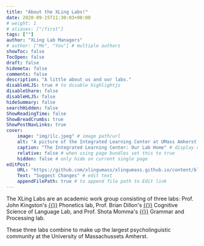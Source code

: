 ```yaml
---
title: "About the XLing Labs!"
date: 2020-09-15T11:30:03+00:00
# weight: 1
# aliases: ["/first"]
tags: [""]
author: "XLing Lab Managers"
# author: ["Me", "You"] # multiple authors
showToc: false
TocOpen: false
draft: false
hidemeta: false
comments: false
description: "A little about us and our labs."
disableHLJS: true # to disable highlightjs
disableShare: false
disableHLJS: false
hideSummary: false
searchHidden: false
ShowReadingTime: false
ShowBreadCrumbs: true
ShowPostNavLinks: true
cover:
    image: "img/ilc.jpeg" # image path/url
    alt: "A picture of the Integrated Learning Center at UMass Amherst during a particularly pink dusk" # alt text
    caption: "The Integrated Learning Center: Our Lab Home" # display caption under cover
    relative: false # when using page bundles set this to true
    hidden: false # only hide on current single page
editPost:
    URL: "https://github.com/xlingumass/xlingumass.github.io/content/blog/labIntro.md"
    Text: "Suggest Changes" # edit text
    appendFilePath: true # to append file path to Edit link
---
```




The XLing Labs are an academic work group consisting of three labs: Prof. John Kingston's [{{<fa arrow-up-right-from-square>}}](https://blogs.umass.edu/jkingstn/) Phonetics lab, Prof. Brian Dillon's [{{<fa arrow-up-right-from-square>}}](https://www.umass.edu/linguistics/member/brian-dillon) Cognitive Science of Language Lab, and Prof. Shota Momma's [{{<fa arrow-up-right-from-square>}}](https://shotam.github.io/) Grammar and Processing lab.

These three labs combine to make up the largest psycholinguistic community at the University of Massachussets Amherst.

